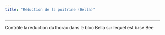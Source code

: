 ```yaml
---
title: "Réduction de la poitrine (Bella)"
---
```


***

Contrôle la réduction du thorax dans le bloc Bella sur lequel est basé Bee




